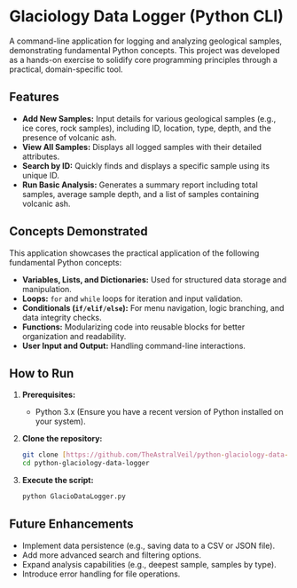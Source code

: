 # Glaciology Data Logger (Python CLI)

A command-line application for logging and analyzing geological samples, demonstrating fundamental Python concepts. This project was developed as a hands-on exercise to solidify core programming principles through a practical, domain-specific tool.

## Features

* **Add New Samples:** Input details for various geological samples (e.g., ice cores, rock samples), including ID, location, type, depth, and the presence of volcanic ash.
* **View All Samples:** Displays all logged samples with their detailed attributes.
* **Search by ID:** Quickly finds and displays a specific sample using its unique ID.
* **Run Basic Analysis:** Generates a summary report including total samples, average sample depth, and a list of samples containing volcanic ash.

## Concepts Demonstrated

This application showcases the practical application of the following fundamental Python concepts:

* **Variables, Lists, and Dictionaries:** Used for structured data storage and manipulation.
* **Loops:** `for` and `while` loops for iteration and input validation.
* **Conditionals (`if/elif/else`):** For menu navigation, logic branching, and data integrity checks.
* **Functions:** Modularizing code into reusable blocks for better organization and readability.
* **User Input and Output:** Handling command-line interactions.

## How to Run

1.  **Prerequisites:**
    * Python 3.x (Ensure you have a recent version of Python installed on your system).

2.  **Clone the repository:**
    ```bash
    git clone [https://github.com/TheAstralVeil/python-glaciology-data-logger.git](https://github.com/TheAstralVeil/python-glaciology-data-logger.git)
    cd python-glaciology-data-logger
    ```

3.  **Execute the script:**
    ```bash
    python GlacioDataLogger.py
    ```

## Future Enhancements

* Implement data persistence (e.g., saving data to a CSV or JSON file).
* Add more advanced search and filtering options.
* Expand analysis capabilities (e.g., deepest sample, samples by type).
* Introduce error handling for file operations.

